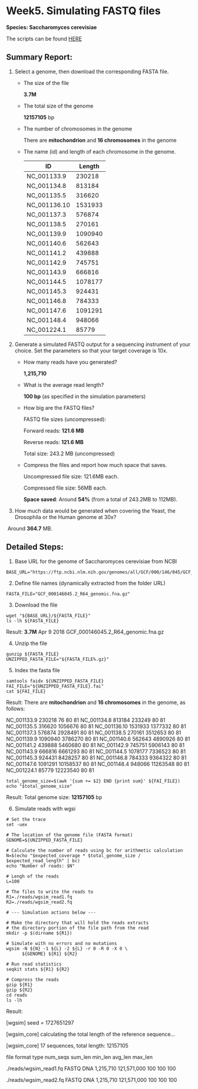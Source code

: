 # Week5. Simulating FASTQ files

**Species: Saccharomyces cerevisiae**

The scripts can be found [HERE](https://github.com/Lulutiger2023/Applied_Bioinfo/blob/main/Week5_scripts.sh)

## Summary Report:

1. Select a genome, then download the corresponding FASTA file.

   - The size of the file

     **3.7M**

   - The total size of the genome

     **12157105** bp

   - The number of chromosomes in the genome

     There are **mitochondrion** and **16 chromosomes** in the genome

   - The name (id) and length of each chromosome in the genome.

     | ID           | Length  |
     | ------------ | ------- |
     | NC_001133.9  | 230218  |
     | NC_001134.8  | 813184  |
     | NC_001135.5  | 316620  |
     | NC_001136.10 | 1531933 |
     | NC_001137.3  | 576874  |
     | NC_001138.5  | 270161  |
     | NC_001139.9  | 1090940 |
     | NC_001140.6  | 562643  |
     | NC_001141.2  | 439888  |
     | NC_001142.9  | 745751  |
     | NC_001143.9  | 666816  |
     | NC_001144.5  | 1078177 |
     | NC_001145.3  | 924431  |
     | NC_001146.8  | 784333  |
     | NC_001147.6  | 1091291 |
     | NC_001148.4  | 948066  |
     | NC_001224.1  | 85779   |

2. Generate a simulated FASTQ output for a sequencing instrument of your choice. Set the parameters so that your target coverage is 10x.

   - How many reads have you generated?

     **1,215,710**

   - What is the average read length?

     **100 bp** (as specified in the simulation parameters)

   - How big are the FASTQ files?

     FASTQ file sizes (uncompressed):

     Forward reads: **121.6 MB**

     Reverse reads: **121.6 MB**

     Total size: 243.2 MB (uncompressed)

   - Compress the files and report how much space that saves.

     Uncompressed file size: 121.6MB each.

     Compressed file size: 56MB each.

     **Space saved**: Around **54%** (from a total of 243.2MB to 112MB).

3. How much data would be generated when covering the Yeast, the Drosophila or the Human genome at 30x?

​	Around **364.7** MB.

## Detailed Steps:

1. Base URL for the genome of Saccharomyces cerevisiae from NCBI

```
BASE_URL="https://ftp.ncbi.nlm.nih.gov/genomes/all/GCF/000/146/045/GCF_000146045.2_R64"
```

2. Define file names (dynamically extracted from the folder URL)

```
FASTA_FILE="GCF_000146045.2_R64_genomic.fna.gz"
```

3. Download the file

```
wget "${BASE_URL}/${FASTA_FILE}"
ls -lh ${FASTA_FILE}
```

Result: **3.7M** Apr  9  2018 GCF_000146045.2_R64_genomic.fna.gz

4. Unzip the file

```
gunzip ${FASTA_FILE}
UNZIPPED_FASTA_FILE="${FASTA_FILE%.gz}"
```

5. Index the fasta file

```
samtools faidx ${UNZIPPED_FASTA_FILE}
FAI_FILE="${UNZIPPED_FASTA_FILE}.fai"
cat ${FAI_FILE}
```

Result: There are **mitochondrion** and **16 chromosomes** in the genome, as follows:

NC_001133.9     230218  76      80      81
NC_001134.8     813184  233249  80      81
NC_001135.5     316620  1056676 80      81
NC_001136.10    1531933 1377332 80      81
NC_001137.3     576874  2928491 80      81
NC_001138.5     270161  3512653 80      81
NC_001139.9     1090940 3786270 80      81
NC_001140.6     562643  4890926 80      81
NC_001141.2     439888  5460680 80      81
NC_001142.9     745751  5906143 80      81
NC_001143.9     666816  6661293 80      81
NC_001144.5     1078177 7336523 80      81
NC_001145.3     924431  8428257 80      81
NC_001146.8     784333  9364322 80      81
NC_001147.6     1091291 10158537        80      81
NC_001148.4     948066  11263548        80      81
NC_001224.1     85779   12223540        80      81

```
total_genome_size=$(awk '{sum += $2} END {print sum}' ${FAI_FILE})
echo "$total_genome_size"
```

Result: Total genome size: **12157105** bp

6. Simulate reads with wgsi

```
# Set the trace
set -uex

# The location of the genome file (FASTA format)
GENOME=${UNZIPPED_FASTA_FILE}

# Calculate the number of reads using bc for arithmetic calculation
N=$(echo "$expected_coverage * $total_genome_size / $expected_read_length" | bc)
echo "Number of reads: $N"

# Lengh of the reads
L=100

# The files to write the reads to
R1=./reads/wgsim_read1.fq
R2=./reads/wgsim_read2.fq

# --- Simulation actions below ---

# Make the directory that will hold the reads extracts 
# the directory portion of the file path from the read
mkdir -p $(dirname ${R1})

# Simulate with no errors and no mutations
wgsim -N ${N} -1 ${L} -2 ${L} -r 0 -R 0 -X 0 \
      ${GENOME} ${R1} ${R2}

# Run read statistics
seqkit stats ${R1} ${R2}

# Compress the reads
gzip ${R1}
gzip ${R2}
cd reads
ls -lh 
```

Result:

[wgsim] seed = 1727651297

[wgsim_core] calculating the total length of the reference sequence...

[wgsim_core] 17 sequences, total length: 12157105



file          format type  num_seqs   sum_len min_len avg_len max_len

./reads/wgsim_read1.fq FASTQ  DNA  1,215,710 121,571,000   100   100   100

./reads/wgsim_read2.fq FASTQ  DNA  1,215,710 121,571,000   100   100   100

